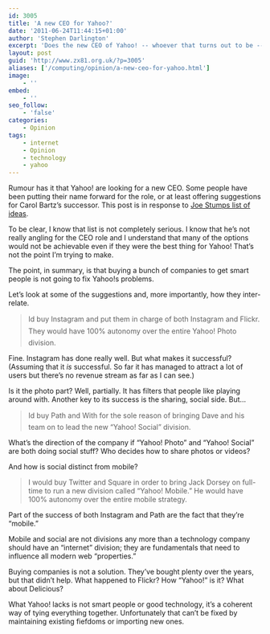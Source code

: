 ```yaml
---
id: 3005
title: 'A new CEO for Yahoo?'
date: '2011-06-24T11:44:15+01:00'
author: 'Stephen Darlington'
excerpt: 'Does the new CEO of Yahoo! -- whoever that turns out to be -- really need to buy even more outside companies to succeed?'
layout: post
guid: 'http://www.zx81.org.uk/?p=3005'
aliases: ['/computing/opinion/a-new-ceo-for-yahoo.html']
image:
    - ''
embed:
    - ''
seo_follow:
    - 'false'
categories:
    - Opinion
tags:
    - internet
    - Opinion
    - technology
    - yahoo
---
```


Rumour has it that Yahoo! are looking for a new CEO. Some people have been putting their name forward for the role, or at least offering suggestions for Carol Bartz’s successor. This post is in response to [Joe Stumps list of ideas](http://stu.mp/2011/06/dear-yahoo-hire-me-as-your-next-ceo.html).

To be clear, I know that list is not completely serious. I know that he’s not really angling for the CEO role and I understand that many of the options would not be achievable even if they were the best thing for Yahoo! That’s not the point I’m trying to make.

The point, in summary, is that buying a bunch of companies to get smart people is not going to fix Yahoo!s problems.

Let’s look at some of the suggestions and, more importantly, how they inter-relate.

> I&#146;d buy Instagram and put them in charge of both Instagram and Flickr. They would have 100% autonomy over the entire &#147;Yahoo! Photo&#148; division.

Fine. Instagram has done really well. But what makes it successful? (Assuming that it *is* successful. So far it has managed to attract a lot of users but there’s no revenue stream as far as I can see.)

Is it the photo part? Well, partially. It has filters that people like playing around with. Another key to its success is the sharing, social side. But…

> I&#146;d buy Path and With for the sole reason of bringing Dave and his team on to lead the new “Yahoo! Social” division.

What’s the direction of the company if “Yahoo! Photo” and “Yahoo! Social” are both doing social stuff? Who decides how to share photos or videos?

And how is social distinct from mobile?

> I would buy Twitter and Square in order to bring Jack Dorsey on full-time to run a new division called “Yahoo! Mobile.” He would have 100% autonomy over the entire mobile strategy.

Part of the success of both Instagram and Path are the fact that they’re “mobile.”

Mobile and social are not divisions any more than a technology company should have an “internet” division; they are fundamentals that need to influence all modern web “properties.”

Buying companies is not a solution. They’ve bought plenty over the years, but that didn’t help. What happened to Flickr? How “Yahoo!” is it? What about Delicious?

What Yahoo! lacks is not smart people or good technology, it’s a coherent way of tying everything together. Unfortunately that can’t be fixed by maintaining existing fiefdoms or importing new ones.